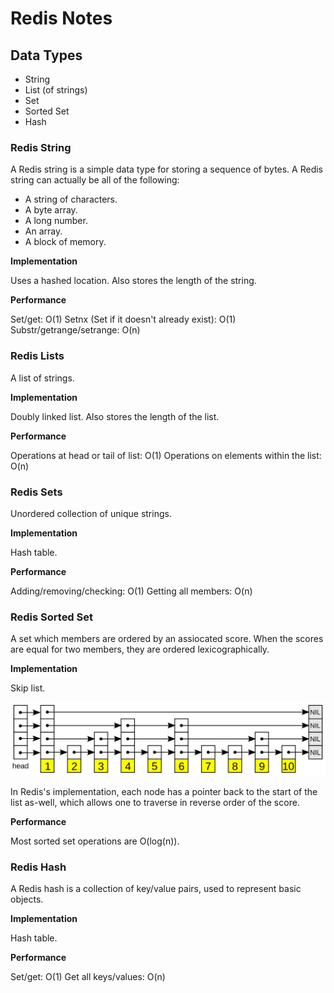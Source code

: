 # Redis Notes

## Data Types

- String
- List (of strings)
- Set
- Sorted Set
- Hash

### Redis String

A Redis string is a simple data type for storing a sequence of bytes.
A Redis string can actually be all of the following:

- A string of characters.
- A byte array.
- A long number.
- An array.
- A block of memory.

**Implementation**

Uses a hashed location. Also stores the length of the string.

**Performance**

Set/get: O(1)
Setnx (Set if it doesn't already exist): O(1)
Substr/getrange/setrange: O(n)

### Redis Lists

A list of strings.

**Implementation**

Doubly linked list. Also stores the length of the list.

**Performance**

Operations at head or tail of list: O(1)
Operations on elements within the list: O(n)

### Redis Sets

Unordered collection of unique strings.

**Implementation**

Hash table.

**Performance**

Adding/removing/checking: O(1)
Getting all members: O(n)

### Redis Sorted Set

A set which members are ordered by an assiocated score. When the scores are equal for two members, they are ordered lexicographically.

**Implementation**

Skip list.

![alt text](skiplist.png)

In Redis's implementation, each node has a pointer back to the start of the list as-well, which allows one to traverse in reverse order of the score.

**Performance**

Most sorted set operations are O(log(n)).

### Redis Hash

A Redis hash is a collection of key/value pairs, used to represent basic objects.

**Implementation**

Hash table.

**Performance**

Set/get: O(1)
Get all keys/values: O(n)
